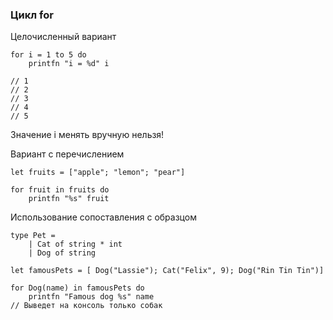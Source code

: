 ### Цикл for

Целочисленный вариант

```f#
for i = 1 to 5 do
    printfn "i = %d" i
    
// 1
// 2
// 3
// 4
// 5    
```

Значение i менять вручную нельзя!

Вариант с перечислением

```f#
let fruits = ["apple"; "lemon"; "pear"]

for fruit in fruits do
    printfn "%s" fruit
```

Использование сопоставления с образцом

```f#
type Pet =
    | Cat of string * int
    | Dog of string
    
let famousPets = [ Dog("Lassie"); Cat("Felix", 9); Dog("Rin Tin Tin")]

for Dog(name) in famousPets do
    printfn "Famous dog %s" name
// Выведет на консоль только собак    
```
